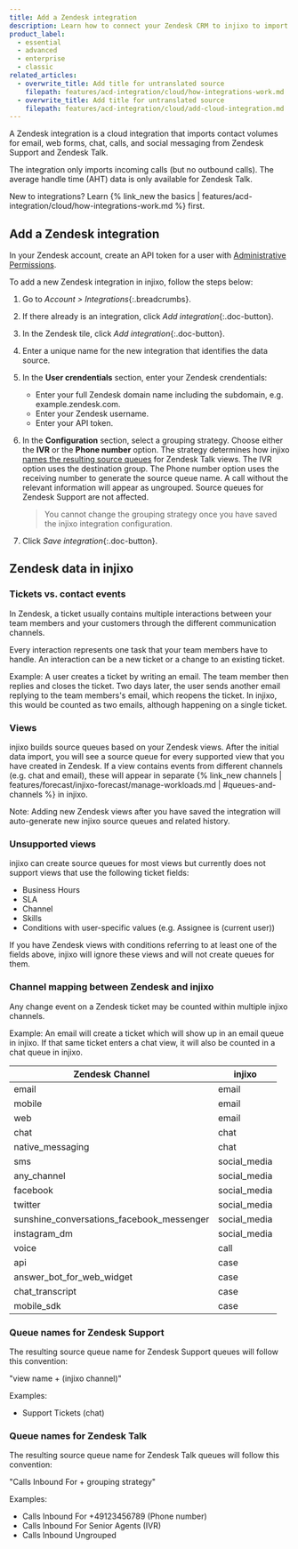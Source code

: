 ```yaml
---
title: Add a Zendesk integration
description: Learn how to connect your Zendesk CRM to injixo to import data.
product_label:
  - essential
  - advanced
  - enterprise
  - classic
related_articles:
  - overwrite_title: Add title for untranslated source
    filepath: features/acd-integration/cloud/how-integrations-work.md
  - overwrite_title: Add title for untranslated source
    filepath: features/acd-integration/cloud/add-cloud-integration.md
---
```


A Zendesk integration is a cloud integration that imports contact volumes for email, web forms, chat, calls, and social messaging from Zendesk Support and Zendesk Talk. 

The integration only imports incoming calls (but no outbound calls). The average handle time (AHT) data is only available for Zendesk Talk.

New to integrations? Learn {% link_new the basics | features/acd-integration/cloud/how-integrations-work.md %} first.

## Add a Zendesk integration

In your Zendesk account, create an API token for a user with [Administrative Permissions](https://support.zendesk.com/hc/en-us/articles/4408843355290-Zendesk-for-Salesforce-integration-Required-profile-permissions).

To add a new Zendesk integration in injixo, follow the steps below:

1. Go to _Account > Integrations_{:.breadcrumbs}.
2. If there already is an integration, click _Add integration_{:.doc-button}.
3. In the Zendesk tile, click _Add integration_{:.doc-button}.
4. Enter a unique name for the new integration that identifies the data source.
5. In the **User crendentials** section, enter your Zendesk crendentials:
   * Enter your full Zendesk domain name including the subdomain, e.g. example.zendesk.com.
   * Enter your Zendesk username.
   * Enter your API token.
6. In the **Configuration** section, select a grouping strategy. Choose either the **IVR** or the **Phone number** option. The strategy determines how injixo [names the resulting source queues](#queue-names-for-zendesk-talk) for Zendesk Talk views. The IVR option uses the destination group. The Phone number option uses the receiving number to generate the source queue name. A call without the relevant information will appear as ungrouped. Source queues for Zendesk Support are not affected.

   > You cannot change the grouping strategy once you have saved the injixo integration configuration.

7. Click _Save integration_{:.doc-button}.

## Zendesk data in injixo

### Tickets vs. contact events

In Zendesk, a ticket usually contains multiple interactions between your team members and your customers through the different communication channels.

Every interaction represents one task that your team members have to handle. An interaction can be a new ticket or a change to an existing ticket.

Example: A user creates a ticket by writing an email. The team member then replies and closes the ticket. Two days later, the user sends another email replying to the team members's email, which reopens the ticket. In injixo, this would be counted as two emails, although happening on a single ticket.

### Views

injixo builds source queues based on your Zendesk views. After the initial data import, you will see a source queue for every supported view that you have created in Zendesk. If a view contains events from different channels (e.g. chat and email), these will appear in separate {% link_new channels | features/forecast/injixo-forecast/manage-workloads.md | #queues-and-channels %} in injixo.

Note: Adding new Zendesk views after you have saved the integration will auto-generate new injixo source queues and related history.

### Unsupported views

injixo can create source queues for most views but currently does not support views that use the following ticket fields:

- Business Hours
- SLA
- Channel
- Skills
- Conditions with user-specific values (e.g. Assignee is (current user))

If you have Zendesk views with conditions referring to at least one of the fields above, injixo will ignore these views and will not create queues for them.

### Channel mapping between Zendesk and injixo

Any change event on a Zendesk ticket may be counted within multiple injixo channels.

Example: An email will create a ticket which will show up in an email queue in injixo. If that same ticket enters a chat view, it will also be counted in a chat queue in injixo.

| Zendesk Channel                           | injixo       |
| ----------------------------------------- | ------------ |
| email                                     | email        |
| mobile                                    | email        |
| web                                       | email        |
| chat                                      | chat         |
| native_messaging                          | chat         |
| sms                                       | social_media |
| any_channel                               | social_media |
| facebook                                  | social_media |
| twitter                                   | social_media |
| sunshine_conversations_facebook_messenger | social_media |
| instagram_dm                              | social_media |
| voice                                     | call         |
| api                                       | case         |
| answer_bot_for_web_widget                 | case         |
| chat_transcript                           | case         |
| mobile_sdk                                | case         |

### Queue names for Zendesk Support

The resulting source queue name for Zendesk Support queues will follow this convention:

"view name + (injixo channel)"

Examples:

- Support Tickets (chat)

### Queue names for Zendesk Talk

The resulting source queue name for Zendesk Talk queues will follow this convention:

"Calls Inbound For + grouping strategy"

Examples:

- Calls Inbound For +49123456789 (Phone number)
- Calls Inbound For Senior Agents (IVR)
- Calls Inbound Ungrouped
